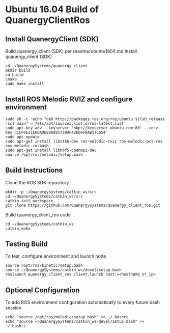 # Ubuntu 16.04 Build of QuanergyClientRos

## Install QuanergyClient (SDK)

Build quanergy_client (SDK) per readme/ubuntu1804.md
Install quanergy_client (SDK)

```
cd ~/QuanergySystems/quanergy_client
mkdir build
cd build
cmake ..
sudo make install
```
## Install ROS Melodic RVIZ and configure environment

```
sudo sh -c 'echo "deb http://packages.ros.org/ros/ubuntu $(lsb_release -sc) main" > /etc/apt/sources.list.d/ros-latest.list'
sudo apt-key adv --keyserver 'hkp://keyserver.ubuntu.com:80' --recv-key C1CF6E31E6BADE8868B172B4F42ED6FBAB17C654
sudo apt update
sudo apt-get install libvtk6-dev ros-melodic-rviz ros-melodic-pcl-ros ros-melodic-rosbash
sudo apt-get install libhdf5-openmpi-dev
source /opt/ros/melodic/setup.bash
```
## Build Instructions
Clone the ROS SDK repository

```
mkdir -p ~/QuanergySystems/catkin_ws/src
cd ~/QuanergySystems/catkin_ws/src
catkin_init_workspace
git clone https://github.com/QuanergySystems/quanergy_client_ros.git
```
Build quanergy_client_ros code

```
cd ~/QuanergySystems/catkin_ws
catkin_make
```
## Testing Build
To test, configure environment and launch node

```
source /opt/ros/kinetic/setup.bash
source ~/QuanergySystems/catkin_ws/devel/setup.bash
roslaunch quanergy_client_ros client.launch host:=<hostname_or_ip>
```
## Optional Configuration
To add ROS environment configuration automatically to every future bash session
```
echo "source /opt/ros/melodic/setup.bash" >> ~/.bashrc
echo "source ~/QuanergySystems/catkin_ws/devel/setup.bash" >> ~/.bashrc
```
